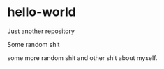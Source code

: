 # hello-world
Just another repository

Some random shit

some more random shit and other shit about myself.
